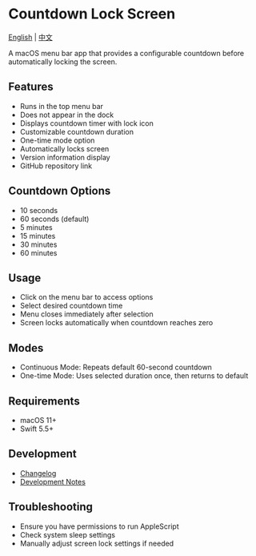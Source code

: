 # Countdown Lock Screen

[English](README.md) | [中文](README_CN.md)

A macOS menu bar app that provides a configurable countdown before automatically locking the screen.

## Features
- Runs in the top menu bar
- Does not appear in the dock
- Displays countdown timer with lock icon
- Customizable countdown duration
- One-time mode option
- Automatically locks screen
- Version information display
- GitHub repository link

## Countdown Options
- 10 seconds
- 60 seconds (default)
- 5 minutes
- 15 minutes
- 30 minutes
- 60 minutes

## Usage
- Click on the menu bar to access options
- Select desired countdown time
- Menu closes immediately after selection
- Screen locks automatically when countdown reaches zero

## Modes
- Continuous Mode: Repeats default 60-second countdown
- One-time Mode: Uses selected duration once, then returns to default

## Requirements
- macOS 11+
- Swift 5.5+

## Development
- [Changelog](CHANGELOG.md)
- [Development Notes](dev_notes.md)

## Troubleshooting
- Ensure you have permissions to run AppleScript
- Check system sleep settings
- Manually adjust screen lock settings if needed
